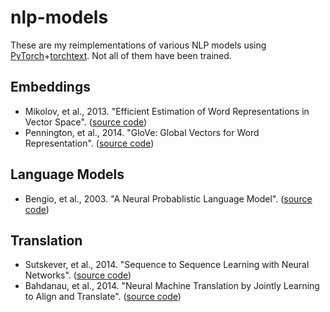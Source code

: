 # nlp-models
These are my reimplementations of various NLP models using [PyTorch](https://pytorch.org/)+[torchtext](https://github.com/pytorch/text). Not all of them have been trained.

## Embeddings
- Mikolov, et al., 2013. "Efficient Estimation of Word Representations in Vector Space". ([source code](embeddings/word2vec.ipynb))
- Pennington, et al., 2014. "GloVe: Global Vectors for Word Representation". ([source code](embeddings/glove.ipynb))

## Language Models
- Bengio, et al., 2003. "A Neural Probablistic Language Model". ([source code](language_models/bengio_2003.ipynb))

## Translation
- Sutskever, et al., 2014. "Sequence to Sequence Learning with Neural Networks". ([source code](translation/seq2seq.ipynb))
- Bahdanau, et al., 2014. "Neural Machine Translation by Jointly Learning to Align and Translate". ([source code](translation/seq2seq_attention.ipynb))

